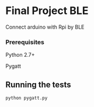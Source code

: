 # Final Project BLE

Connect arduino with Rpi by BLE

### Prerequisites
Python 2.7+

Pygatt

## Running the tests

```
python pygatt.py
```
